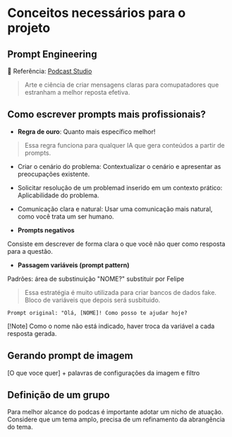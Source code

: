 # Conceitos necessários para o projeto

## Prompt Engineering

:closed_book: Referência: [Podcast Studio](https://helpful-jum17b.notion.site/PAS-Podcast-AI-Studio-210489e15d7a4a73b743bb159e45d06f)

 >Arte e ciência de criar mensagens claras para comupatadores que estranham a melhor reposta efetiva.

## Como escrever prompts mais profissionais?

- **Regra de ouro**: Quanto mais específico melhor!

>Essa regra funciona para qualquer IA que gera conteúdos a partir de prompts.

- Criar o cenário do problema: Contextualizar o cenário e apresentar as preocupações existente.

- Solicitar resolução de um problemad inserido em um contexto prático: Aplicabilidade do problema.

- Comunicação clara e natural: Usar uma comunicação mais natural, como você trata um ser humano.

- **Prompts negativos**

Consiste em descrever de forma clara o que você não quer como resposta para a questão.

- **Passagem variáveis (prompt pattern)**

Padrões: área de substinuição "NOME?" substituir por Felipe
>Essa estratégia é muito utilizada para criar bancos de dados fake. Bloco de variáveis que depois será susbituido.

``` Prompt original: "Olá, [NOME]! Como posso te ajudar hoje? ```

[!Note]
Como o nome não está indicado, haver troca da variável a cada resposta gerada.

## Gerando prompt de imagem

[O que voce quer] + palavras de configurações da imagem e filtro

## Definição de um grupo

Para melhor alcance do podcas é importante adotar um nicho de atuação. Considere que um tema amplo, precisa de um refinamento da abrangência do tema.
